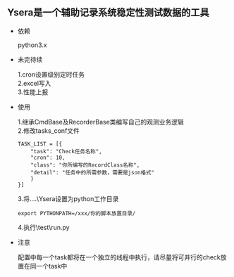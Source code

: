 ## Ysera是一个辅助记录系统稳定性测试数据的工具

- 依赖

	python3.x

- 未完待续

	1.cron设置级别定时任务</br>
	2.excel写入</br>
	3.性能上报
	
- 使用

	1.继承CmdBase及RecorderBase类编写自己的观测业务逻辑</br>
	2.修改tasks_conf文件</br>
	```
	TASK_LIST = [{
	    "task": "Check任务名称",
	    "cron": 10,
	    "class": "你所编写的RecordClass名称",
	    "detail": "任务中的所需参数，需要是json格式"
	    }
	}]
	```
	3.将....\Ysera设置为python工作目录</br>
	```
	export PYTHONPATH=/xxx/你的脚本放置目录/
	```
	4.执行\test\run.py</br>

- 注意

	配置中每一个task都将在一个独立的线程中执行，请尽量将可并行的check放置在同一个task中
